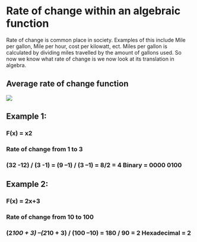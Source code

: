 # Rate of change within an algebraic function

Rate of change is common place in society. Examples of this include Mile per gallon, Mile per hour, cost per kilowatt, ect. Miles per gallon is calculated by dividing miles travelled by the amount of gallons used. So now we know what rate of change is we now look at its translation in algebra. 

## Average rate of change function
![](https://i.imgur.com/3iYZiVO.png)


## Example 1:


### F(x) = x2 


### Rate of change from 1 to 3 


### (32  -12) / (3 -1) = (9 –1) / (3 –1) = 8/2 = 4              Binary = 0000 0100 

## Example 2:


### F(x) = 2x+3 


### Rate of change from 10 to 100 


### (2*100 + 3) –(2*10 + 3) / (100 –10) = 180 / 90 = 2          Hexadecimal = 2 


